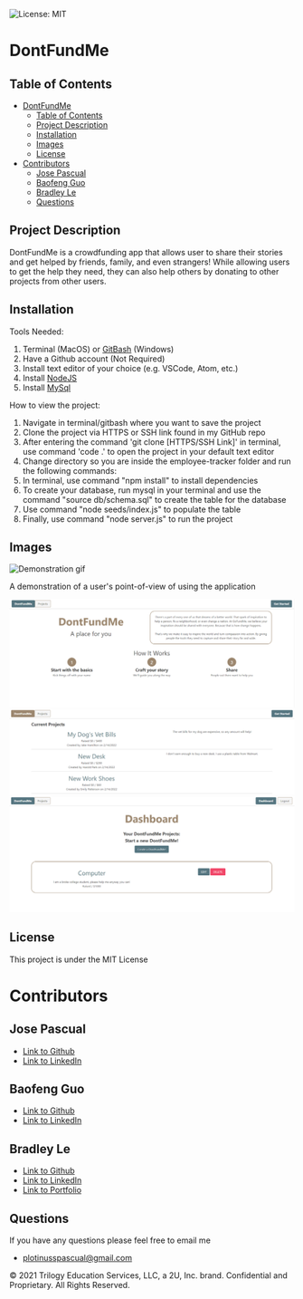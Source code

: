 ![License: MIT](https://img.shields.io/badge/License-MIT-yellow.svg)

# DontFundMe

## Table of Contents
- [DontFundMe](#dontfundme)
  - [Table of Contents](#table-of-contents)
  - [Project Description](#project-description)
  - [Installation](#installation)
  - [Images](#images)
  - [License](#license)
- [Contributors](#contributors)
  - [Jose Pascual](#jose-pascual)
  - [Baofeng Guo](#baofeng-guo)
  - [Bradley Le](#bradley-le)
  - [Questions](#questions)

## Project Description

DontFundMe is a crowdfunding app that allows user to share their stories and get helped by friends, family, and even strangers! While allowing users to get the help they need, they can also help others by donating to other projects from other users. 

## Installation
Tools Needed:

1. Terminal (MacOS) or
   [GitBash](https://gitforwindows.org/) (Windows)
2. Have a Github account (Not Required)
3. Install text editor of your choice (e.g. VSCode, Atom, etc.)
4. Install [NodeJS](https://nodejs.org/en/)
5. Install [MySql](https://dev.mysql.com/doc/mysql-installation-excerpt/5.7/en/)

How to view the project:

1. Navigate in terminal/gitbash where you want to save the project
2. Clone the project via HTTPS or SSH link found in my GitHub repo 
3. After entering the command 'git clone [HTTPS/SSH Link]' in terminal, use command 'code .' to open the project in your default text editor
4. Change directory so you are inside the employee-tracker folder and run the following commands: 
5. In terminal, use command "npm install" to install dependencies
6. To create your database, run mysql in your terminal and use the command "source db/schema.sql" to create the table for the database
7. Use command "node seeds/index.js" to populate the table 
8. Finally, use command "node server.js" to run the project

## Images
![Demonstration gif](/images/demonstration.gif)

A demonstration of a user's point-of-view of using the application

![Landing page of website](/images/landingpage.PNG)
![All current crowdfunding projects](/images/projects.PNG)
![User's dashboard](/images/dashboard.PNG)

## License
This project is under the MIT License

# Contributors
## Jose Pascual
- [Link to Github](https://www.github.com/plotinusspascual)
- [Link to LinkedIn](https://www.linkedin.com/in/jose-plotinuss-pascual/)

## Baofeng Guo
- [Link to Github](https://github.com/magickw)
- [Link to LinkedIn](https://www.linkedin.com/in/bfguo/)

## Bradley Le
- [Link to Github](https://github.com/PentaZoned)
- [Link to LinkedIn](https://www.linkedin.com/in/bradley-le-/)
- [Link to Portfolio](https://pentazoned.github.io/portfolio-v2/)

## Questions
If you have any questions please feel free to email me
- [plotinusspascual@gmail.com](plotinusspascual@gmail.com)

© 2021 Trilogy Education Services, LLC, a 2U, Inc. brand. Confidential and Proprietary. All Rights Reserved.
